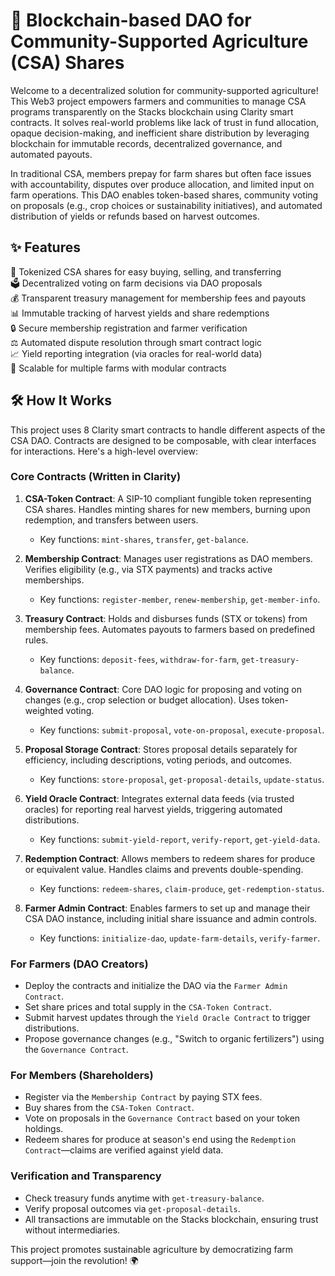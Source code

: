 # 🌾 Blockchain-based DAO for Community-Supported Agriculture (CSA) Shares

Welcome to a decentralized solution for community-supported agriculture! This Web3 project empowers farmers and communities to manage CSA programs transparently on the Stacks blockchain using Clarity smart contracts. It solves real-world problems like lack of trust in fund allocation, opaque decision-making, and inefficient share distribution by leveraging blockchain for immutable records, decentralized governance, and automated payouts.

In traditional CSA, members prepay for farm shares but often face issues with accountability, disputes over produce allocation, and limited input on farm operations. This DAO enables token-based shares, community voting on proposals (e.g., crop choices or sustainability initiatives), and automated distribution of yields or refunds based on harvest outcomes.

## ✨ Features

🌱 Tokenized CSA shares for easy buying, selling, and transferring  
🗳️ Decentralized voting on farm decisions via DAO proposals  
💰 Transparent treasury management for membership fees and payouts  
📊 Immutable tracking of harvest yields and share redemptions  
🔒 Secure membership registration and farmer verification  
⚖️ Automated dispute resolution through smart contract logic  
📈 Yield reporting integration (via oracles for real-world data)  
🚀 Scalable for multiple farms with modular contracts  

## 🛠 How It Works

This project uses 8 Clarity smart contracts to handle different aspects of the CSA DAO. Contracts are designed to be composable, with clear interfaces for interactions. Here's a high-level overview:

### Core Contracts (Written in Clarity)

1. **CSA-Token Contract**: A SIP-10 compliant fungible token representing CSA shares. Handles minting shares for new members, burning upon redemption, and transfers between users.
   - Key functions: `mint-shares`, `transfer`, `get-balance`.

2. **Membership Contract**: Manages user registrations as DAO members. Verifies eligibility (e.g., via STX payments) and tracks active memberships.
   - Key functions: `register-member`, `renew-membership`, `get-member-info`.

3. **Treasury Contract**: Holds and disburses funds (STX or tokens) from membership fees. Automates payouts to farmers based on predefined rules.
   - Key functions: `deposit-fees`, `withdraw-for-farm`, `get-treasury-balance`.

4. **Governance Contract**: Core DAO logic for proposing and voting on changes (e.g., crop selection or budget allocation). Uses token-weighted voting.
   - Key functions: `submit-proposal`, `vote-on-proposal`, `execute-proposal`.

5. **Proposal Storage Contract**: Stores proposal details separately for efficiency, including descriptions, voting periods, and outcomes.
   - Key functions: `store-proposal`, `get-proposal-details`, `update-status`.

6. **Yield Oracle Contract**: Integrates external data feeds (via trusted oracles) for reporting real harvest yields, triggering automated distributions.
   - Key functions: `submit-yield-report`, `verify-report`, `get-yield-data`.

7. **Redemption Contract**: Allows members to redeem shares for produce or equivalent value. Handles claims and prevents double-spending.
   - Key functions: `redeem-shares`, `claim-produce`, `get-redemption-status`.

8. **Farmer Admin Contract**: Enables farmers to set up and manage their CSA DAO instance, including initial share issuance and admin controls.
   - Key functions: `initialize-dao`, `update-farm-details`, `verify-farmer`.

### For Farmers (DAO Creators)

- Deploy the contracts and initialize the DAO via the `Farmer Admin Contract`.
- Set share prices and total supply in the `CSA-Token Contract`.
- Submit harvest updates through the `Yield Oracle Contract` to trigger distributions.
- Propose governance changes (e.g., "Switch to organic fertilizers") using the `Governance Contract`.

### For Members (Shareholders)

- Register via the `Membership Contract` by paying STX fees.
- Buy shares from the `CSA-Token Contract`.
- Vote on proposals in the `Governance Contract` based on your token holdings.
- Redeem shares for produce at season's end using the `Redemption Contract`—claims are verified against yield data.

### Verification and Transparency

- Check treasury funds anytime with `get-treasury-balance`.
- Verify proposal outcomes via `get-proposal-details`.
- All transactions are immutable on the Stacks blockchain, ensuring trust without intermediaries.

This project promotes sustainable agriculture by democratizing farm support—join the revolution! 🌍